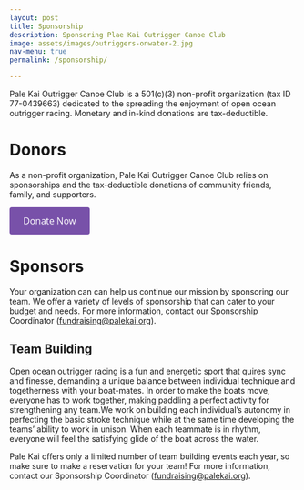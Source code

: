 ```yaml
---
layout: post
title: Sponsorship
description: Sponsoring Plae Kai Outrigger Canoe Club
image: assets/images/outriggers-onwater-2.jpg
nav-menu: true
permalink: /sponsorship/

---
```


Pale Kai Outrigger Canoe Club is a 501(c)(3) non-profit organization (tax ID 77-0439663) dedicated to the spreading the enjoyment of open ocean outrigger racing. Monetary and in-kind donations are tax-deductible.

# Donors

As a non-profit organization, Pale Kai Outrigger Canoe Club relies on sponsorships and the tax-deductible donations of community friends, family, and supporters.

<!--
Uncomment the top button link if you want donations to go into our "general fund"
(not that the Treasurer actually keeps separate accounts). Uncomment the bottom
button link if you want donations to be applied to our canoe campaign.
-->

<!--
<a id='gfm-charity-donate-link' style='background-color:#7851a9; color: white; border-radius: 4px; padding: 12px 24px; display: inline-block; text-decoration: none; vertical-align: middle; font-size: 16px; font-family: Open Sans,sans-serif; line-height: 24px' role='button' href='https://charity.gofundme.com/o/en/donate-widget/4973'>Donate Now</a>
-->

<a id='gfm-charity-donate-link' style='background-color:#7851a9; color: white; border-radius: 4px; padding: 12px 24px; display: inline-block; text-decoration: none; vertical-align: middle; font-size: 16px; font-family: Open Sans,sans-serif; line-height: 24px' role='button' href='https://charity.gofundme.com/donate/project/unlimited-canoes/palekaioutrigger'>Donate Now</a>

# Sponsors

Your organization can can help us continue our mission by sponsoring our team. We offer a variety of levels of sponsorship that can cater to your budget and needs. For more information, contact our Sponsorship Coordinator ([fundraising@palekai.org](mailto:fundraising@palekai.org?subject=[Pale%20Kai]%20Sponsorship%20Inquiry)).

## Team Building

Open ocean outrigger racing is a fun and energetic sport that quires sync and finesse, demanding a unique balance between individual technique and togetherness with your boat-mates. In order to make the boats move, everyone has to work together, making paddling a perfect activity for strengthening any team.We work on building each individual’s autonomy in perfecting the basic stroke technique while at the same time developing the teams’ ability to work in unison. When each teammate is in rhythm, everyone will feel the satisfying glide of the boat across the water.

Pale Kai offers only a limited number of team building events each year, so make sure to make a reservation for your team!  For more information, contact our Sponsorship Coordinator ([fundraising@palekai.org](mailto:fundraising@palekai.org?subject=[Pale%20Kai]%20Team%20Building%20Inquiry)).